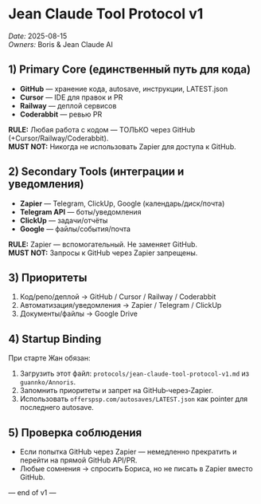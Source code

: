 # Jean Claude Tool Protocol v1
*Date:* 2025-08-15  
*Owners:* Boris & Jean Claude AI

## 1) Primary Core (единственный путь для кода)
- **GitHub** — хранение кода, autosave, инструкции, LATEST.json  
- **Cursor** — IDE для правок и PR  
- **Railway** — деплой сервисов  
- **Coderabbit** — ревью PR

**RULE:** Любая работа с кодом — ТОЛЬКО через GitHub (+Cursor/Railway/Coderabbit).  
**MUST NOT:** Никогда не использовать Zapier для доступа к GitHub.

## 2) Secondary Tools (интеграции и уведомления)
- **Zapier** — Telegram, ClickUp, Google (календарь/диск/почта)
- **Telegram API** — боты/уведомления
- **ClickUp** — задачи/отчёты
- **Google** — файлы/события/почта

**RULE:** Zapier — вспомогательный. Не заменяет GitHub.  
**MUST NOT:** Запросы к GitHub через Zapier запрещены.

## 3) Приоритеты
1. Код/репо/деплой → GitHub / Cursor / Railway / Coderabbit
2. Автоматизация/уведомления → Zapier / Telegram / ClickUp
3. Документы/файлы → Google Drive

## 4) Startup Binding
При старте Жан обязан:
1) Загрузить этот файл: `protocols/jean-claude-tool-protocol-v1.md` из `guannko/Annoris`.  
2) Запомнить приоритеты и запрет на GitHub‑через‑Zapier.  
3) Использовать `offerspsp.com/autosaves/LATEST.json` как pointer для последнего autosave.

## 5) Проверка соблюдения
- Если попытка GitHub через Zapier — немедленно прекратить и перейти на прямой GitHub API/PR.
- Любые сомнения → спросить Бориса, но не писать в Zapier вместо GitHub.

— end of v1 —